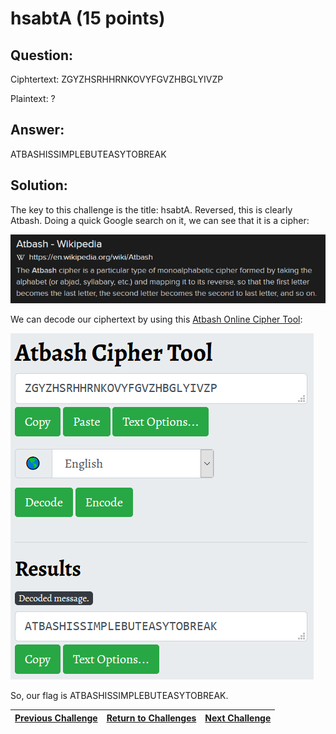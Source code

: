 # hsabtA (15 points)

## Question:

Ciphtertext: ZGYZHSRHHRNKOVYFGVZHBGLYIVZP

Plaintext: ?

## Answer:

ATBASHISSIMPLEBUTEASYTOBREAK

## Solution:

The key to this challenge is the title: hsabtA. Reversed, this is clearly Atbash. Doing a quick Google search on it, we can see that it is a cipher:

[![search-result.png](search-result.png)](https://duckduckgo.com/?q=%22atbash%22&t=ffab&atb=v1-1&ia=web)

We can decode our ciphertext by using this [Atbash Online Cipher Tool](https://www.boxentriq.com/code-breaking/atbash-cipher):

[![flag.png](flag.png)](https://www.boxentriq.com/code-breaking/atbash-cipher)

So, our flag is ATBASHISSIMPLEBUTEASYTOBREAK.

| [Previous Challenge](/Challenges/Protect-And-Defend/8/README.md#top) | [Return to Challenges](/Challenges/../../../#modules) | [Next Challenge](/Challenges/Protect-And-Defend/10/README.md#top) |
| :------- | :-----: | ------: |